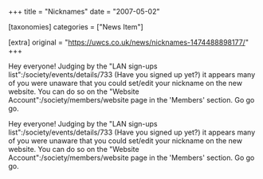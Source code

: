 +++
title = "Nicknames"
date = "2007-05-02"

[taxonomies]
categories = ["News Item"]

[extra]
original = "https://uwcs.co.uk/news/nicknames-1474488898177/"
+++

<p>Hey everyone! Judging by the "LAN sign-ups list":/society/events/details/733 (Have you signed up yet?) it appears many of you were unaware that you could set/edit your nickname on the new website. You can do so on the "Website Account":/society/members/website page in the 'Members' section. Go go go.</p>

<!-- more -->

Hey everyone\! Judging by the "LAN sign-ups list":/society/events/details/733 (Have you signed up yet?) it appears many of you were unaware that you could set/edit your nickname on the new website. You can do so on the "Website Account":/society/members/website page in the 'Members' section. Go go go.

